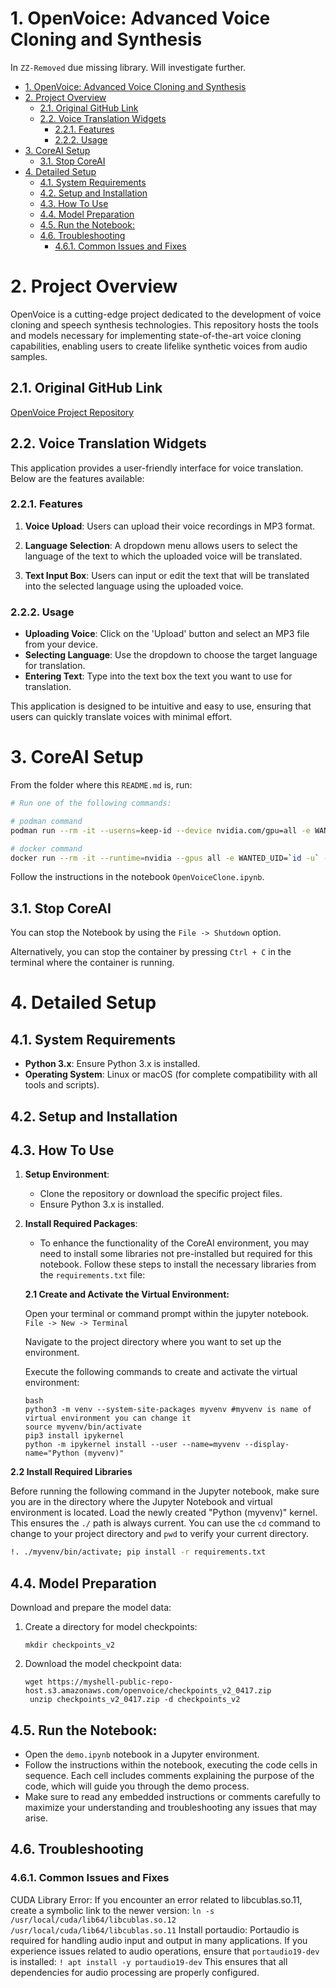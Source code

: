 # 1. OpenVoice: Advanced Voice Cloning and Synthesis

In `ZZ-Removed` due missing library. Will investigate further.

- [1. OpenVoice: Advanced Voice Cloning and Synthesis](#1-openvoice-advanced-voice-cloning-and-synthesis)
- [2. Project Overview](#2-project-overview)
  - [2.1. Original GitHub Link](#21-original-github-link)
  - [2.2. Voice Translation Widgets](#22-voice-translation-widgets)
    - [2.2.1. Features](#221-features)
    - [2.2.2. Usage](#222-usage)
- [3. CoreAI Setup](#3-coreai-setup)
  - [3.1. Stop CoreAI](#31-stop-coreai)
- [4. Detailed Setup](#4-detailed-setup)
  - [4.1. System Requirements](#41-system-requirements)
  - [4.2. Setup and Installation](#42-setup-and-installation)
  - [4.3. How To Use](#43-how-to-use)
  - [4.4. Model Preparation](#44-model-preparation)
  - [4.5. Run the Notebook:](#45-run-the-notebook)
  - [4.6. Troubleshooting](#46-troubleshooting)
    - [4.6.1. Common Issues and Fixes](#461-common-issues-and-fixes)


# 2. Project Overview

OpenVoice is a cutting-edge project dedicated to the development of voice cloning and speech synthesis technologies. This repository hosts the tools and models necessary for implementing state-of-the-art voice cloning capabilities, enabling users to create lifelike synthetic voices from audio samples.

## 2.1. Original GitHub Link

[OpenVoice Project Repository](https://github.com/myshell-ai/OpenVoice)


## 2.2. Voice Translation Widgets

This application provides a user-friendly interface for voice translation. Below are the features available:

### 2.2.1. Features

1. **Voice Upload**: Users can upload their voice recordings in MP3 format.
   
2. **Language Selection**: A dropdown menu allows users to select the language of the text to which the uploaded voice will be translated.
   
3. **Text Input Box**: Users can input or edit the text that will be translated into the selected language using the uploaded voice.

### 2.2.2. Usage

- **Uploading Voice**: Click on the 'Upload' button and select an MP3 file from your device.
- **Selecting Language**: Use the dropdown to choose the target language for translation.
- **Entering Text**: Type into the text box the text you want to use for translation.

This application is designed to be intuitive and easy to use, ensuring that users can quickly translate voices with minimal effort.

# 3. CoreAI Setup

From the folder where this `README.md` is, run:

```bash
# Run one of the following commands:

# podman command
podman run --rm -it --userns=keep-id --device nvidia.com/gpu=all -e WANTED_UID=`id -u` -e WANTED_GID=`id -g` -e CoreAI_VERBOSE="yes" -v `pwd`:/iti -p 8888:8888 docker.io/infotrend/coreai:latest  /run_jupyter.sh

# docker command
docker run --rm -it --runtime=nvidia --gpus all -e WANTED_UID=`id -u` -e WANTED_GID=`id -g` -e CoreAI_VERBOSE="yes" -v `pwd`:/iti -p 8888:8888 infotrend/coreai:latest  /run_jupyter.sh
```

Follow the instructions in the notebook `OpenVoiceClone.ipynb`.

## 3.1. Stop CoreAI

You can stop the Notebook by using the `File -> Shutdown` option.

Alternatively, you can stop the container by pressing `Ctrl + C` in the terminal where the container is running.

# 4. Detailed Setup

## 4.1. System Requirements

- **Python 3.x**: Ensure Python 3.x is installed.
- **Operating System**: Linux or macOS (for complete compatibility with all tools and scripts).

## 4.2. Setup and Installation

## 4.3. How To Use

1. **Setup Environment**:
   - Clone the repository or download the specific project files.
   - Ensure Python 3.x is installed.

2. **Install Required Packages**:

   - To enhance the functionality of the CoreAI environment, you may need to install some libraries not pre-installed but required for this notebook. Follow these steps to install the necessary libraries from the `requirements.txt` file:

   **2.1 Create and Activate the Virtual Environment:**
   
   Open your terminal or command prompt within the jupyter notebook. `File -> New -> Terminal`
   
   Navigate to the project directory where you want to set up the environment.
   
   Execute the following commands to create and activate the virtual environment:
   
   ```
   bash
   python3 -m venv --system-site-packages myvenv #myvenv is name of virtual environment you can change it
   source myvenv/bin/activate
   pip3 install ipykernel
   python -m ipykernel install --user --name=myvenv --display-name="Python (myvenv)"
   ```

 **2.2 Install Required Libraries**
   
 Before running the following command in the Jupyter notebook, make sure you are in the directory where the Jupyter Notebook and virtual environment is located. Load the newly created "Python (myvenv)" kernel. This ensures the `./` path is always current. You can use the `cd` command to change to your project directory and `pwd` to verify your current directory.

   ```sh
   !. ./myvenv/bin/activate; pip install -r requirements.txt
   ```

## 4.4. Model Preparation
Download and prepare the model data:

1. Create a directory for model checkpoints:
   ```
   mkdir checkpoints_v2
    ```
2. Download the model checkpoint data:
   ```
   wget https://myshell-public-repo-host.s3.amazonaws.com/openvoice/checkpoints_v2_0417.zip
    unzip checkpoints_v2_0417.zip -d checkpoints_v2
    ```
   
## 4.5. Run the Notebook:
- Open the `demo.ipynb` notebook in a Jupyter environment.
-  Follow the instructions within the notebook, executing the code cells in sequence. Each cell includes comments explaining the purpose of the code, which will guide you through the demo process.
- Make sure to read any embedded instructions or comments carefully to maximize your understanding and troubleshooting any issues that may arise.

## 4.6. Troubleshooting
### 4.6.1. Common Issues and Fixes
CUDA Library Error: If you encounter an error related to libcublas.so.11, create a symbolic link to the newer version:
    ```
    ln -s /usr/local/cuda/lib64/libcublas.so.12 /usr/local/cuda/lib64/libcublas.so.11
    ```
Install portaudio: Portaudio is required for handling audio input and output in many applications. If you experience issues related to audio operations, ensure that `portaudio19-dev` is installed:
    ```
    ! apt install -y portaudio19-dev
    ```
This ensures that all dependencies for audio processing are properly configured.